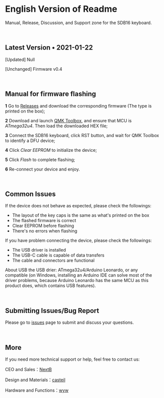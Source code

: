 # English Version of Readme

Manual, Release, Discussion, and Support zone for the SDB16 keyboard.

<br>

## Latest Version • 2021-01-22

[Updated] Null

[Unchanged] Firmware v0.4

<br>

## Manual for firmware flashing

**1** Go to [Releases](https://github.com/wangyiwei2015/SDB16/releases) and download the corresponding firmware (The type is printed on the box);

**2** Download and launch [QMK Toolbox](https://github.com/qmk/qmk_toolbox/releases/latest), and ensure that MCU is *ATmega32u4*. Then load the downloaded HEX file;

**3** Connect the SDB16 keyboard, click RST button, and wait for QMK Toolbox to identify a DFU device;

**4** Click *Clear EEPROM* to initialize the device;

**5** Click *Flash* to complete flashing;

**6** Re-connect your device and enjoy.

<br>

## Common Issues

If the device does not behave as expected, please check the followings:

- The layout of the key caps is the same as what's printed on the box
- The flashed firmware is correct
- Clear EEPROM before flashing
- There's no errors when flashing

If you have problem connecting the device, please check the followings:

- The USB driver is installed
- The USB-C cable is capable of data transfers
- The cable and connectors are functional

About USB the USB drier: ATmega32u4/Arduino Leonardo, or any compatible (on Windows, installing an Arduino IDE can solve most of the driver problems, because Arduino Leonardo has the same MCU as this product does, which contains USB features).

<br>

## Submitting Issues/Bug Report

Please go to [issues](https://github.com/wangyiwei2015/SDB16/issues) page to submit and discuss your questions.

<br>

## More

If you need more technical support or help, feel free to contact us:

CEO and Sales：[NextB](mailto://)

Design and Materials：[casteil](mailto://)

Hardware and Functions：[wyw](mailto://wangyw.dev@outlook.com)

